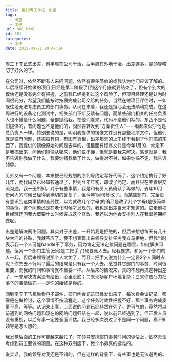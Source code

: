 ```yaml
---
title: 第12周工作记：出差
tags:
  - 出差
  - 工作
url: 381.html
id: 381
categories:
  - 工作
date: 2015-03-21 20:47:14
---
```


周三下午正式出差，前半周在公司干活，后半周在外地干活，出差这事，是领导唠叨了好久的了。 
<!-- more --> 
在公司时，依然不断有人来问问题，依然有很多简单的或我认为他们应该了解的。年后继续开始做的项目(已经是第二阶段了)到这个月底就要结束了，但有个别大的模块还是没有完全有把握，之前我已经提到过这个风险了，但项目经理还是认为时间很充分，希望我们能按时按质完成公司交给的任务。当然在做项目评估时，一如既往地无法考虑员工的部门事务。从现在来看，我还是担心会无法顺利完成。在这周进行的设备老化测试中，相关部门不断反馈有问题，而某些部门相关的任务负责人也不懂是什么问题，全部抛给我，在他们看来，代码不是他们写的，东西不是他们提供的，有问题也不是他们的，固然要转发到“方案责任人”——看起来似乎他是总负责人一样。特别要说的是，明明我提供的镜像文件没有那些程序文件，但他们就是说有问题，还振振有词，有图有真相，出差那天的上午终于看到了他们搞的东西了，我提供的镜像原始时间是去年的，但里面有程序文件是今年1月的，肯定不是我搞出来，问他们镜像从哪来，他们说不懂，但就是要我来解决。感觉就是：我不告诉你我做了什么，我要你猜我做了什么，做得对不对，如果你搞不定，我告诉领导。 

另外又有一个问题，本来按已经规划的序列号约定写好代码了，这个约定执行了好几年，而代码又已经审核通过了，但到今年年初，却改了约定，而且只在主管层交流沟通，我一无所知。对于有些事情，我是和有关人员确认了再做的。去年10月份问人的时候已经得到确切的答复了，但今年1月份却改了。而某些部门，完全没有意识到这类事情的全局性，以为就改几个字母(的确只是改了几个字母)是很简单的事情。这个问题还是在老化时候才发现的，我也是出差当天才知道的。临走前项目经理还问我大概要什么时候完成这个修改，我还以为他会安排别人在我出差期间做呢。

出差是解决网络问题。其实对于出差，一开始我是拒绝的，但后来想想每天有几十块大洋的补贴，我就答应了。我不想表现出来领导安排任务我立马拒绝，但我当时表示我一个人可能handle不了事务，因为肯定无法定位问题在哪里，如何解决问题。但另一个部门主管(已经是二把手了)硬要派人去。经我要求，和另一个部门的人一起，但后来领导说那个人太忙了，而且二把手又说为什么一定要2个人同时去呢？你先去不行吗？最后的结果是只有我一个人去。感觉其它部门的事务、时间很重要，而我的时间和事情就不重要一样。从后来的情况来，真的不想再搞这种出差了，一来解决方案没有给出，心里没底；二来现场客户环境复杂；三来你要尽力把落下的事情做完——是你的始终是你的。 

回到南宁下飞机后看电子邮件，部门例会记录已经发出来了，每次看会议记录，都像是在做检讨，这个事情不按流程走，这个任务时效性把握不好，那个事务完成质量不高，等等。从记录上看，上面说的问题已经赫然在列了。更可气的，竟然将以前遇到的网络问题和现在的网络问题归结在一起，说以前已经遇到了，但开发人员没有重视，以后有事一定要全面评估。我已经多次说过了不是同一个问题，真不知领导是怎么想的。 

我发觉后面的工作可能越来越忙了，在领导安排部门事务时间的评估上，依然无法考虑到员工要做的项目。在这种双制度下，做个小弟真的挺难的。 

说实话，我的领导对我还是不错的，但在这样的背景下，有些事也是无法避免的。
